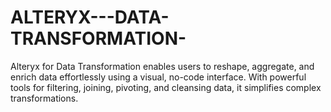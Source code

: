 # ALTERYX---DATA-TRANSFORMATION-
Alteryx for Data Transformation enables users to reshape, aggregate, and enrich data effortlessly using a visual, no-code interface. With powerful tools for filtering, joining, pivoting, and cleansing data, it simplifies complex transformations.
